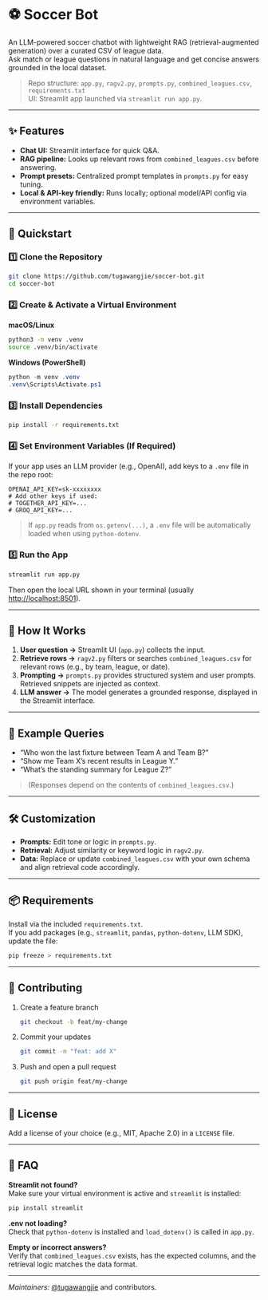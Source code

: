 # ⚽️ Soccer Bot

An LLM-powered soccer chatbot with lightweight RAG (retrieval-augmented generation) over a curated CSV of league data.  
Ask match or league questions in natural language and get concise answers grounded in the local dataset.

> Repo structure: `app.py`, `ragv2.py`, `prompts.py`, `combined_leagues.csv`, `requirements.txt`  
> UI: Streamlit app launched via `streamlit run app.py`.

---

## ✨ Features

- **Chat UI:** Streamlit interface for quick Q&A.  
- **RAG pipeline:** Looks up relevant rows from `combined_leagues.csv` before answering.  
- **Prompt presets:** Centralized prompt templates in `prompts.py` for easy tuning.  
- **Local & API-key friendly:** Runs locally; optional model/API config via environment variables.

---

## 🚀 Quickstart

### 1️⃣ Clone the Repository

```bash
git clone https://github.com/tugawangjie/soccer-bot.git
cd soccer-bot
```

### 2️⃣ Create & Activate a Virtual Environment

**macOS/Linux**
```bash
python3 -m venv .venv
source .venv/bin/activate
```

**Windows (PowerShell)**
```powershell
python -m venv .venv
.venv\Scripts\Activate.ps1
```

### 3️⃣ Install Dependencies

```bash
pip install -r requirements.txt
```

### 4️⃣ Set Environment Variables (If Required)

If your app uses an LLM provider (e.g., OpenAI), add keys to a `.env` file in the repo root:

```
OPENAI_API_KEY=sk-xxxxxxxx
# Add other keys if used:
# TOGETHER_API_KEY=...
# GROQ_API_KEY=...
```

> If `app.py` reads from `os.getenv(...)`, a `.env` file will be automatically loaded when using `python-dotenv`.

### 5️⃣ Run the App

```bash
streamlit run app.py
```

Then open the local URL shown in your terminal (usually [http://localhost:8501](http://localhost:8501)).

---

## 🔎 How It Works

1. **User question →** Streamlit UI (`app.py`) collects the input.  
2. **Retrieve rows →** `ragv2.py` filters or searches `combined_leagues.csv` for relevant rows (e.g., by team, league, or date).  
3. **Prompting →** `prompts.py` provides structured system and user prompts. Retrieved snippets are injected as context.  
4. **LLM answer →** The model generates a grounded response, displayed in the Streamlit interface.

---

## 🧪 Example Queries

- “Who won the last fixture between Team A and Team B?”  
- “Show me Team X’s recent results in League Y.”  
- “What’s the standing summary for League Z?”

> (Responses depend on the contents of `combined_leagues.csv`.)

---

## 🛠️ Customization

- **Prompts:** Edit tone or logic in `prompts.py`.  
- **Retrieval:** Adjust similarity or keyword logic in `ragv2.py`.  
- **Data:** Replace or update `combined_leagues.csv` with your own schema and align retrieval code accordingly.

---

## 📦 Requirements

Install via the included `requirements.txt`.  
If you add packages (e.g., `streamlit`, `pandas`, `python-dotenv`, LLM SDK), update the file:

```bash
pip freeze > requirements.txt
```

---

## 🤝 Contributing

1. Create a feature branch  
   ```bash
   git checkout -b feat/my-change
   ```
2. Commit your updates  
   ```bash
   git commit -m "feat: add X"
   ```
3. Push and open a pull request  
   ```bash
   git push origin feat/my-change
   ```

---

## 📄 License

Add a license of your choice (e.g., MIT, Apache 2.0) in a `LICENSE` file.

---

## 🙋 FAQ

**Streamlit not found?**  
Make sure your virtual environment is active and `streamlit` is installed:
```bash
pip install streamlit
```

**.env not loading?**  
Check that `python-dotenv` is installed and `load_dotenv()` is called in `app.py`.

**Empty or incorrect answers?**  
Verify that `combined_leagues.csv` exists, has the expected columns, and the retrieval logic matches the data format.

---

*Maintainers:* [@tugawangjie](https://github.com/tugawangjie) and contributors.
